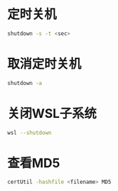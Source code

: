 # 定时关机

```bash
shutdown -s -t <sec>
```

# 取消定时关机

```bash
shutdown -a
```

# 关闭WSL子系统

```bash
wsl --shutdown
```

# 查看MD5

```bash
certUtil -hashfile <filename> MD5
```

